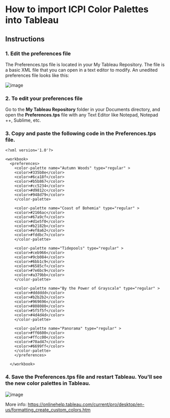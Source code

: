 # How to import ICPI Color Palettes into Tableau
## Instructions

### 1. Edit the preferences file

The Preferences.tps file is located in your My Tableau Repository. The file is a basic XML file that you can open in a text editor to modify. An unedited preferences file looks like this:

![image](https://user-images.githubusercontent.com/5234106/52356205-d053d680-2a01-11e9-8f65-b8e002ed7760.png)

### 2. To edit your preferences file

Go to the **My Tableau Repository** folder in your Documents directory, and open the **Preferences.tps** file with any Text Editor like Notepad, Notepad ++, Sublime, etc. 

### 3. Copy and paste the following code in the **Preferences.tps** file.

```
<?xml version='1.0'?>

<workbook>
  <preferences>
	<color-palette name="Autumn Woods" type="regular" > 
	<color>#335b8e</color> 
	<color>#6ca18f</color> 
	<color>#b5b867</color> 
	<color>#cc5234</color> 
	<color>#d9812c</color> 
	<color>#948d79</color> 
	</color-palette>
	
	<color-palette name="Coast of Bohemia" type="regular" > 
	<color>#2166ac</color> 
	<color>#67a9cf</color> 
	<color>#d1e5f0</color> 
	<color>#b2182b</color> 
	<color>#ef8a62</color> 
	<color>#fddbc7</color> 
	</color-palette>
	
	<color-palette name="Tidepools" type="regular" > 
	<color>#ceb966</color> 
	<color>#9cb084</color> 
	<color>#6bb1c9</color> 
	<color>#6585cf</color> 
	<color>#7e6bc9</color> 
	<color>#a379bb</color> 
	</color-palette>

	<color-palette name="By the Power of Grayscale" type="regular" > 
	<color>#dddddd</color> 
	<color>#b2b2b2</color> 
	<color>#969696</color> 
	<color>#808080</color> 
	<color>#5f5f5f</color> 
	<color>#4d4d4d</color> 
	</color-palette>	

	<color-palette name="Panorama" type="regular" > 
	<color>#ff6600</color> 
	<color>#ffcc00</color> 
	<color>#70ad47</color> 
	<color>#6699ff</color> 
	</color-palette>	
	</preferences>
  
  </workbook>

  ```


### 4. Save the **Preferences.tps** file and restart Tableau. You'll see the new color palettes in Tableau.
![image](https://user-images.githubusercontent.com/5234106/52356559-756eaf00-2a02-11e9-87ff-c6f67270d417.png)

More info: https://onlinehelp.tableau.com/current/pro/desktop/en-us/formatting_create_custom_colors.htm 

